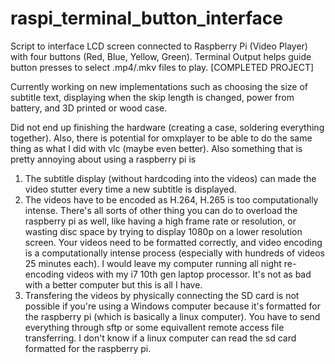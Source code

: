 # raspi_terminal_button_interface
Script to interface LCD screen connected to Raspberry Pi (Video Player) with four buttons (Red, Blue, Yellow, Green). Terminal Output helps guide button presses to select .mp4/.mkv files to play. [COMPLETED PROJECT]

Currently working on new implementations such as choosing the size of subtitle text, displaying when the skip length is changed, power from battery, and 3D printed or wood case.

Did not end up finishing the hardware (creating a case, soldering everything together). Also, there is potential for omxplayer to be able to do the same thing as what I did with vlc (maybe even better). Also something that is pretty annoying about using a raspberry pi is 
1. The subtitle display (without hardcoding into the videos) can made the video stutter every time a new subtitle is displayed.
2. The videos have to be encoded as H.264, H.265 is too computationally intense. There's all sorts of other thing you can do to overload the raspberry pi as well, like having a high frame rate or resolution, or wasting disc space by trying to display 1080p on a lower resolution screen. Your videos need to be formatted correctly, and video encoding is a computationally intense process (especially with hundreds of videos 25 minutes each). I would leave my computer running all night re-encoding videos with my i7 10th gen laptop processor. It's not as bad with a better computer but this is all I have.
3. Transfering the videos by physically connecting the SD card is not possible if you're using a Windows computer because it's formatted for the raspberry pi (which is basically a linux computer). You have to send everything through sftp or some equivallent remote access file transferring. I don't know if a linux computer can read the sd card formatted for the raspberry pi. 
